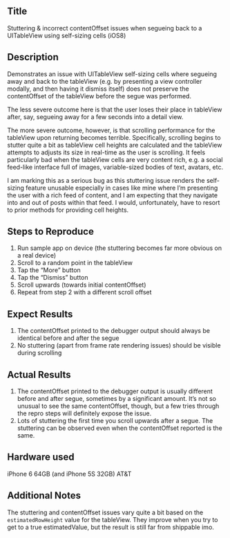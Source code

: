 ## Title
Stuttering & incorrect contentOffset issues when segueing back to a UITableView using self-sizing cells (iOS8)

## Description
Demonstrates an issue with UITableView self-sizing cells where segueing away and back to the tableView (e.g. by presenting a view controller modally, and then having it dismiss itself) does not preserve the contentOffset of the tableView before the segue was performed. 

The less severe outcome here is that the user loses their place in tableView after, say, segueing away for a few seconds into a detail view. 

The more severe outcome, however, is that scrolling performance for the tableView upon returning becomes terrible. Specifically, scrolling begins to stutter quite a bit as tableView cell heights are calculated and the tableView attempts to adjusts its size in real-time as the user is scrolling. It feels particularly bad when the tableView cells are very content rich, e.g. a social feed-like interface full of images, variable-sized bodies of text, avatars, etc. 

I am marking this as a serious bug as this stuttering issue renders the self-sizing feature unusable especially in cases like mine where I’m presenting the user with a rich feed of content, and I am expecting that they navigate into and out of posts within that feed. I would, unfortunately, have to resort to prior methods for providing cell heights.

## Steps to Reproduce
1. Run sample app on device (the stuttering becomes far more obvious on a real device)
2. Scroll to a random point in the tableView
3. Tap the “More” button
4. Tap the “Dismiss” button 
5. Scroll upwards (towards initial contentOffset)
6. Repeat from step 2 with a different scroll offset

## Expect Results
1. The contentOffset printed to the debugger output should always be identical before and after the segue
2. No stuttering (apart from frame rate rendering issues) should be visible during scrolling

## Actual Results
1. The contentOffset printed to the debugger output is usually different before and after segue, sometimes by a significant amount. It’s not so unusual to see the same contentOffset, though, but a few tries through the repro steps will definitely expose the issue. 
2. Lots of stuttering the first time you scroll upwards after a segue. The stuttering can be observed even when the contentOffset reported is the same. 

## Hardware used
iPhone 6 64GB (and iPhone 5S 32GB) AT&T

## Additional Notes
The stuttering and contentOffset issues vary quite a bit based on the `estimatedRowHeight` value for the tableView. They improve when you try to get to a true estimatedValue, but the result is still far from shippable imo. 
